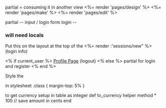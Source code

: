 
partial = consuming it in another view
<%= render 'pages/design' %>
<%= render 'pages/make' %>
<%= render 'pages/edit' %>

partial -- input / login form
login -- 


### will need locals

Put this on the layout at the top of the <Body>
<%= render :'sessions/new" %>  (login info)


<% if current_user %>
  <a href="/users/<%= current_user.id %>">Profile Page</a>
  (logout)
<% else %>
  partial for login and register
<% end %>


Style the <form> in stylesheet
.class {
  margin-top: 5%
}

to get currency
setup in table as integer
def to_currency
  helper method * 100  // save amount in cents
end